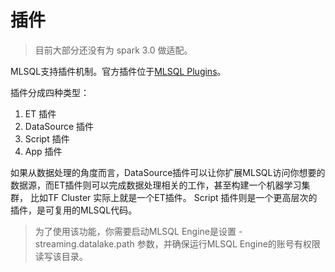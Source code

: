 # 插件

> 目前大部分还没有为 spark 3.0 做适配。

MLSQL支持插件机制。官方插件位于[MLSQL Plugins](https://github.com/allwefantasy/mlsql-plugins)。

插件分成四种类型：

1. ET 插件
2. DataSource 插件
3. Script 插件
4. App 插件

如果从数据处理的角度而言，DataSource插件可以让你扩展MLSQL访问你想要的数据源，而ET插件则可以完成数据处理相关的工作，甚至构建一个机器学习集群， 比如TF Cluster 实际上就是一个ET插件。 Script 插件则是一个更高层次的插件，是可复用的MLSQL代码。


> 为了使用该功能，你需要启动MLSQL Engine是设置 -streaming.datalake.path 参数，并确保运行MLSQL Engine的账号有权限读写该目录。
